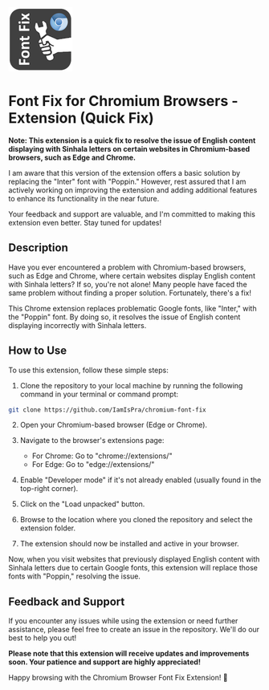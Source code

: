 ![Icon](icon_128.png)
# Font Fix for Chromium Browsers - Extension (Quick Fix)

**Note: This extension is a quick fix to resolve the issue of English content displaying with Sinhala letters on certain websites in Chromium-based browsers, such as Edge and Chrome.** 

I am aware that this version of the extension offers a basic solution by replacing the "Inter" font with "Poppin." However, rest assured that I am actively working on improving the extension and adding additional features to enhance its functionality in the near future. 

Your feedback and support are valuable, and I'm committed to making this extension even better. Stay tuned for updates!

## Description

Have you ever encountered a problem with Chromium-based browsers, such as Edge and Chrome, where certain websites display English content with Sinhala letters? If so, you're not alone! Many people have faced the same problem without finding a proper solution. Fortunately, there's a fix!

This Chrome extension replaces problematic Google fonts, like "Inter," with the "Poppin" font. By doing so, it resolves the issue of English content displaying incorrectly with Sinhala letters.

## How to Use

To use this extension, follow these simple steps:

1. Clone the repository to your local machine by running the following command in your terminal or command prompt:

```bash
git clone https://github.com/IamIsPra/chromium-font-fix
```

2. Open your Chromium-based browser (Edge or Chrome).

3. Navigate to the browser's extensions page:
   - For Chrome: Go to "chrome://extensions/"
   - For Edge: Go to "edge://extensions/"

4. Enable "Developer mode" if it's not already enabled (usually found in the top-right corner).

5. Click on the "Load unpacked" button.

6. Browse to the location where you cloned the repository and select the extension folder.

7. The extension should now be installed and active in your browser.

Now, when you visit websites that previously displayed English content with Sinhala letters due to certain Google fonts, this extension will replace those fonts with "Poppin," resolving the issue.

## Feedback and Support

If you encounter any issues while using the extension or need further assistance, please feel free to create an issue in the repository. We'll do our best to help you out!

**Please note that this extension will receive updates and improvements soon. Your patience and support are highly appreciated!**

Happy browsing with the Chromium Browser Font Fix Extension! 🎉